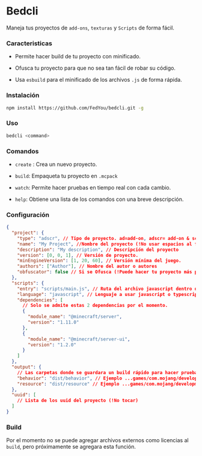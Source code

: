 # Bedcli

Maneja tus proyectos de `add-ons`, `texturas` y `Scripts` de forma fácil.

### Caracteristicas

- Permite hacer build de tu proyecto con minificado.

- Ofusca tu proyecto para que no sea tan fácil de robar su código.

- Usa `esbuild` para el minificado de los archivos `.js` de forma rápida.

### Instalación

```bash
npm install https://github.com/FedYou/bedcli.git -g
```

### Uso

```bash
bedcli <command>
```

### Comandos

- `create` : Crea un nuevo proyecto.

- `build`: Empaqueta tu proyecto en `.mcpack`

- `watch`: Permite hacer pruebas en tiempo real con cada cambio.

- `help`: Obtiene una lista de los comandos con una breve descripción.

### Configuración

```json
{
  "project": {
    "type": "adscr", // Tipo de proyecto. ad=add-on, adscr= add-on & script, bp=behavior, rp=resource, scr=script
    "name": "My Project", //Nombre del proyecto (!No usar espacios al final y comienzo)
    "description": "My description", // Descripción del proyecto
    "version": [0, 0, 1], // Versión de proyecto.
    "minEngineVersion": [1, 20, 60], // Versión mínima del juego.
    "authors": ["Author"], // Nombre del autor o autores
    "obfuscator": false // Si se Ofusca (!Puede hacer tu proyecto más pesado)
  },
  "scripts": {
    "entry": "scripts/main.js", // Ruta del archivo javascript dentro del "BP"
    "language": "javascript", // Lenguaje a usar javascript o typescript
    "dependencies": [
      // Solo se admite estas 2 dependencias por el momento.
      {
        "module_name": "@minecraft/server",
        "version": "1.11.0"
      },
      {
        "module_name": "@minecraft/server-ui",
        "version": "1.2.0"
      }
    ]
  },
  "output": {
    // Las carpetas donde se guardara un build rápido para hacer pruebas.
    "behavior": "dist/behavior", // Ejemplo ...games/com.mojang/development_behavior_packs
    "resource": "dist/resource" // Ejemplo ...games/com.mojang/development_resource_packs
  },
  "uuid": [
    // Lista de los uuid del proyecto (!No tocar)
  ]
}
```

### Build

Por el momento no se puede agregar archivos externos como licencias al `build`, pero próximamente se agregara esta función.
